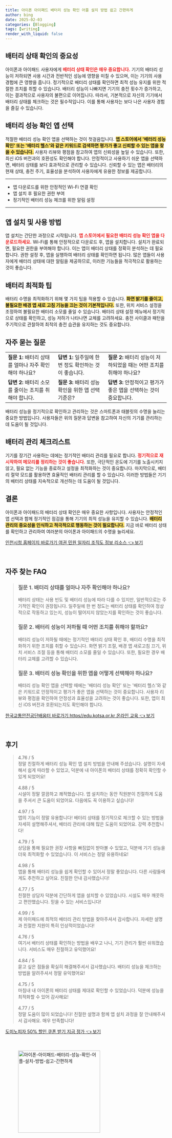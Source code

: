 ```yaml
---
title: 아이폰 아이패드 배터리 성능 확인 어플 설치 방법 쉽고 간편하게
author: bing
date: 2025-02-03
categories: [Blogging]
tags: [writing]
render_with_liquid: false
---
```



<h2 id='배터리 상태 확인의 중요성'>배터리 상태 확인의 중요성</h2>

<p>아이폰과 아이패드 사용자에게 <b><span style="color: #ee2323;">배터리 상태 확인은 매우 중요합니다.</span></b> 기기의 배터리 성능이 저하되면 사용 시간과 전반적인 성능에 영향을 미칠 수 있으며, 이는 기기의 사용 경험에 큰 영향을 줍니다. 정기적으로 배터리 상태를 확인하면 최적 성능 유지를 위한 적절한 조치를 취할 수 있습니다. 배터리 성능이 나빠지면 기기의 충전 횟수가 증가하고, 이는 결과적으로 사용자의 불편으로 이어집니다. 따라서, 기본적으로 자신의 기기에서 배터리 상태를 체크하는 것은 필수적입니다. 이를 통해 사용자는 보다 나은 사용자 경험을 즐길 수 있습니다.</p>

<h2 id='배터리 성능 확인 앱 선택'>배터리 성능 확인 앱 선택</h2>

<p>적절한 배터리 성능 확인 앱을 선택하는 것이 첫걸음입니다. <b><span style="background-color: #ffe066;">앱 스토어에서 '배터리 성능 확인' 또는 '배터리 헬스'와 같은 키워드로 검색하면 평가가 좋고 신뢰할 수 있는 앱을 찾을 수 있습니다.</span></b> 사용자 리뷰와 평점을 참고하여 앱의 신뢰성을 높일 수 있습니다. 또한, 최신 iOS 버전과의 호환성도 확인해야 합니다. 안정적이고 사용하기 쉬운 앱을 선택하면, 배터리 상태를 보다 효과적으로 관리할 수 있습니다. 신뢰할 수 있는 앱은 배터리의 현재 상태, 충전 주기, 효율성을 분석하여 사용자에게 유용한 정보를 제공합니다.</p>

<hr />

<ul>
    <li>앱 다운로드를 위한 안정적인 Wi-Fi 연결 확인</li>
    <li>앱 설치 후 필요한 권한 부여</li>
    <li>정기적인 배터리 성능 체크를 위한 알림 설정</li>
</ul>

<hr />

<h2 id='앱 설치 및 사용 방법'>앱 설치 및 사용 방법</h2>

<p>앱 설치는 간단한 과정으로 시작됩니다. <b><span style="color: #ee2323;">앱 스토어에서 필요한 배터리 성능 확인 앱을 다운로드하세요.</span></b> Wi-Fi를 통해 안정적으로 다운로드 후, 앱을 설치합니다. 설치가 완료되면, 필요한 권한을 부여해야 합니다. 이는 앱이 배터리 상태를 정확히 분석하는 데 필요합니다. 권한 설정 후, 앱을 실행하여 배터리 상태를 확인하면 됩니다. 많은 앱들이 사용자에게 배터리 상태에 대한 알림을 제공하므로, 이러한 기능들을 적극적으로 활용하는 것이 좋습니다.</p>

<h2 id='배터리 최적화 팁'>배터리 최적화 팁</h2>

<p>배터리 수명을 최적화하기 위해 몇 가지 팁을 적용할 수 있습니다. <b><span style="background-color: #ffe066;">화면 밝기를 줄이고, 불필요한 배경 앱 새로 고침 기능을 끄는 것이 기본적입니다.</span></b> 또한, 위치 서비스 설정을 조정하여 불필요한 배터리 소모를 줄일 수 있습니다. 배터리 상태 설정 메뉴에서 정기적으로 상태를 확인하고, 성능 저하가 나타나면 교체를 고려하세요. 충전 사이클과 패턴을 주기적으로 관찰하여 최적의 충전 습관을 유지하는 것도 중요합니다.</p>

<h2 id='자주 묻는 질문'>자주 묻는 질문</h2>

<table>
    <tr>
        <td><b>질문 1:</b> 배터리 상태를 얼마나 자주 확인해야 하나요?</td>
        <td><b>답변 1:</b> 일주일에 한 번 정도 확인하는 것이 좋습니다.</td>
        <td><b>질문 2:</b> 배터리 성능이 저하되었을 때는 어떤 조치를 취해야 하나요?</td>
    </tr>
    <tr>
        <td><b>답변 2:</b> 배터리 소모를 줄이는 조치를 취해야 합니다.</td>
        <td><b>질문 3:</b> 배터리 성능 확인을 위한 앱 선택 기준은?</td>
        <td><b>답변 3:</b> 안정적이고 평가가 좋은 앱을 선택하는 것이 중요합니다.</td>
    </tr>
</table>

<p>배터리 성능을 정기적으로 확인하고 관리하는 것은 스마트폰과 태블릿의 수명을 늘리는 중요한 방법입니다. 사용자들은 위의 질문과 답변을 참고하여 자신의 기기를 관리하는 데 도움이 될 것입니다.</p>

<h2 id='배터리 관리 체크리스트'>배터리 관리 체크리스트</h2>

<p>기기를 장기간 사용하는 데에는 정기적인 배터리 관리를 필요로 합니다. <b><span style="color: #ee2323;">정기적으로 재시작하여 메모리를 정리하는 것이 좋습니다.</span></b> 또한, 극단적인 온도에 기기를 노출시키지 않고, 필요 없는 기능을 종료하고 설정을 최적화하는 것이 중요합니다. 마지막으로, 배터리 절약 모드를 활용하면 효율적인 배터리 관리를 할 수 있습니다. 이러한 방법들은 기기의 배터리 상태를 지속적으로 개선하는 데 도움이 될 것입니다.</p>

<h2 id='결론'>결론</h2>

<p>아이폰과 아이패드의 배터리 상태 확인은 매우 중요한 사항입니다. 사용자는 안정적인 앱 선택과 함께 정기적인 점검을 통해 기기의 최적 성능을 유지할 수 있습니다. <b><span style="background-color: #ffe066;">배터리 관리의 중요성을 인식하고 적극적으로 행동하는 것이 필요합니다.</span></b> 지금 바로 배터리 상태를 확인하고 관리하여 여러분의 아이폰과 아이패드의 수명을 늘리세요.</p>


<p><a class="click-button" title="인천시청 홈페이지 바로가기 여권 민원 일자리 조직도 정보 리소스" href="https://yellowplanner.github.io/posts/%EC%9D%B8%EC%B2%9C%EC%8B%9C%EC%B2%AD-%ED%99%88%ED%8E%98%EC%9D%B4%EC%A7%80-%EB%B0%94%EB%A1%9C%EA%B0%80%EA%B8%B0-%EC%97%AC%EA%B6%8C-%EB%AF%BC%EC%9B%90-%EC%9D%BC%EC%9E%90%EB%A6%AC-%EC%A1%B0%EC%A7%81%EB%8F%84-%EC%A0%95%EB%B3%B4-%EB%A6%AC%EC%86%8C%EC%8A%A4/" rel="dofollow">인천시청 홈페이지 바로가기 여권 민원 일자리 조직도 정보 리소스 👈 보기</a></p><br>
<h2 id='자주_찾는_FAQ'>자주 찾는 FAQ</h2>
<div itemscope="" itemtype="https://schema.org/FAQPage">
<blockquote>
<div itemscope="" itemprop="mainEntity" itemtype="https://schema.org/Question">
<h3 itemprop="name">질문 1. 배터리 상태를 얼마나 자주 확인해야 하나요?</h3>
<div itemscope="" itemprop="acceptedAnswer" itemtype="https://schema.org/Answer">
<span itemprop="text">
<p>배터리 상태는 사용 빈도 및 배터리 성능에 따라 다를 수 있지만, 일반적으로는 주기적인 확인이 권장됩니다. 일주일에 한 번 정도는 배터리 상태를 확인하여 정상적으로 작동하고 있는지, 성능이 떨어지지 않았는지를 확인하는 것이 좋습니다.</p>
</span>
</div>
</div>
<div itemscope="" itemprop="mainEntity" itemtype="https://schema.org/Question">
<h3 itemprop="name">질문 2. 배터리 성능이 저하될 때 어떤 조치를 취해야 할까요?</h3>
<div itemscope="" itemprop="acceptedAnswer" itemtype="https://schema.org/Answer">
<span itemprop="text">
<p>배터리 성능이 저하될 때에는 정기적인 배터리 상태 확인 후, 배터리 수명을 최적화하기 위한 조치를 취할 수 있습니다. 화면 밝기 조절, 배경 앱 새로고침 끄기, 위치 서비스 조절 등을 통해 배터리 소모를 줄일 수 있습니다. 또한, 필요한 경우 배터리 교체를 고려할 수 있습니다.</p>
</span>
</div>
</div>
<div itemscope="" itemprop="mainEntity" itemtype="https://schema.org/Question">
<h3 itemprop="name">질문 3. 배터리 성능 확인을 위한 앱을 어떻게 선택해야 하나요?</h3>
<div itemscope="" itemprop="acceptedAnswer" itemtype="https://schema.org/Answer">
<span itemprop="text">
<p>배터리 성능 확인 앱을 선택할 때에는 '배터리 성능 확인' 또는 '배터리 헬스'와 같은 키워드로 안정적이고 평가가 좋은 앱을 선택하는 것이 중요합니다. 사용자 리뷰와 평점을 확인하여 안정성과 효율성을 고려하는 것이 좋습니다. 또한, 앱이 최신 iOS 버전과 호환되는지도 확인해야 합니다.</p>
</span>
</div>
</div>
</blockquote>
</div>
<p><a class="click-button" title="한국교통안전공단배움터 바로가기 https//edu.kotsa.or.kr 온라인 교육" href="https://yellowplanner.github.io/posts/%ED%95%9C%EA%B5%AD%EA%B5%90%ED%86%B5%EC%95%88%EC%A0%84%EA%B3%B5%EB%8B%A8%EB%B0%B0%EC%9B%80%ED%84%B0-%EB%B0%94%EB%A1%9C%EA%B0%80%EA%B8%B0-httpsedu.kotsa.or.kr-%EC%98%A8%EB%9D%BC%EC%9D%B8-%EA%B5%90%EC%9C%A1/" rel="dofollow">한국교통안전공단배움터 바로가기 https//edu.kotsa.or.kr 온라인 교육 👈 보기</a></p><br>
<h2 id='후기'>후기</h2>
<div itemscope itemtype="https://schema.org/Product">
  <blockquote>
  <div itemprop="review" itemscope itemtype="https://schema.org/Review">
      <div itemprop="reviewRating" itemscope itemtype="https://schema.org/Rating"> <span itemprop="ratingValue">4.76</span> / <span itemprop="bestRating">5</span> </div>
      <span itemprop="reviewBody">정말 친절하게 배터리 성능 확인 앱 설치 방법을 안내해 주셨습니다. 설명이 자세해서 쉽게 따라할 수 있었고, 덕분에 내 아이폰의 배터리 상태를 정확히 확인할 수 있게 되었어요!</span>
  </div>
  <br>
  <div itemprop="review" itemscope itemtype="https://schema.org/Review">
      <div itemprop="reviewRating" itemscope itemtype="https://schema.org/Rating"> <span itemprop="ratingValue">4.88</span> / <span itemprop="bestRating">5</span> </div>
      <span itemprop="reviewBody">시설이 정말 깔끔하고 쾌적했습니다. 앱 설치하는 동안 직원분이 친절하게 도움을 주셔서 큰 도움이 되었어요. 다음에도 꼭 이용하고 싶습니다!</span>
  </div>
  <br>
  <div itemprop="review" itemscope itemtype="https://schema.org/Review">
      <div itemprop="reviewRating" itemscope itemtype="https://schema.org/Rating"> <span itemprop="ratingValue">4.97</span> / <span itemprop="bestRating">5</span> </div>
      <span itemprop="reviewBody">앱의 기능이 정말 유용합니다! 배터리 상태를 정기적으로 체크할 수 있는 방법을 자세히 설명해주셔서, 배터리 관리에 대해 많은 도움이 되었어요. 강력 추천합니다!</span>
  </div>
  <br>
  <div itemprop="review" itemscope itemtype="https://schema.org/Review">
      <div itemprop="reviewRating" itemscope itemtype="https://schema.org/Rating"> <span itemprop="ratingValue">4.79</span> / <span itemprop="bestRating">5</span> </div>
      <span itemprop="reviewBody">상담을 통해 필요한 권장 사항을 빠짐없이 받아볼 수 있었고, 덕분에 기기 성능을 더욱 최적화할 수 있었습니다. 이 서비스는 정말 유용하네요!</span>
  </div>
  <br>
  <div itemprop="review" itemscope itemtype="https://schema.org/Review">
      <div itemprop="reviewRating" itemscope itemtype="https://schema.org/Rating"> <span itemprop="ratingValue">4.98</span> / <span itemprop="bestRating">5</span> </div>
      <span itemprop="reviewBody">앱을 통해 배터리 성능을 쉽게 확인할 수 있어서 정말 좋았습니다. 다른 사람들에게도 추천하고 싶어요. 친절한 안내 감사했습니다!</span>
  </div>
  <br>
  <div itemprop="review" itemscope itemtype="https://schema.org/Review">
      <div itemprop="reviewRating" itemscope itemtype="https://schema.org/Rating"> <span itemprop="ratingValue">4.77</span> / <span itemprop="bestRating">5</span> </div>
      <span itemprop="reviewBody">친절한 상담자 덕분에 간단하게 앱을 설치할 수 있었습니다. 시설도 매우 깨끗하고 편안했습니다. 믿을 수 있는 서비스입니다!</span>
  </div>
  <br>
  <div itemprop="review" itemscope itemtype="https://schema.org/Review">
      <div itemprop="reviewRating" itemscope itemtype="https://schema.org/Rating"> <span itemprop="ratingValue">4.99</span> / <span itemprop="bestRating">5</span> </div>
      <span itemprop="reviewBody">제 아이패드에 최적의 배터리 관리 방법을 찾아주셔서 감사합니다. 자세한 설명과 친절한 지원이 특히 인상적이었습니다!</span>
  </div>
  <br>
  <div itemprop="review" itemscope itemtype="https://schema.org/Review">
      <div itemprop="reviewRating" itemscope itemtype="https://schema.org/Rating"> <span itemprop="ratingValue">4.76</span> / <span itemprop="bestRating">5</span> </div>
      <span itemprop="reviewBody">여기서 배터리 상태를 확인하는 방법을 배우고 나니, 기기 관리가 훨씬 쉬워졌습니다. 서비스도 매우 친절하고 유익했어요!</span>
  </div>
  <br>
  <div itemprop="review" itemscope itemtype="https://schema.org/Review">
      <div itemprop="reviewRating" itemscope itemtype="https://schema.org/Rating"> <span itemprop="ratingValue">4.84</span> / <span itemprop="bestRating">5</span> </div>
      <span itemprop="reviewBody">묻고 싶은 점들을 확실히 해결해주셔서 감사했습니다. 배터리 성능을 체크하는 방법을 알려주셔서 정말 유익했어요!</span>
  </div>
  <br>
  <div itemprop="review" itemscope itemtype="https://schema.org/Review">
      <div itemprop="reviewRating" itemscope itemtype="https://schema.org/Rating"> <span itemprop="ratingValue">4.75</span> / <span itemprop="bestRating">5</span> </div>
      <span itemprop="reviewBody">마침내 내 아이폰의 배터리 상태를 제대로 확인할 수 있었습니다. 덕분에 성능을 최적화할 수 있어 감사해요!</span>
  </div>
  <br>
  <div itemprop="review" itemscope itemtype="https://schema.org/Review">
      <div itemprop="reviewRating" itemscope itemtype="https://schema.org/Rating"> <span itemprop="ratingValue">4.77</span> / <span itemprop="bestRating">5</span> </div>
      <span itemprop="reviewBody">정말 도움이 많이 되었습니다! 친절한 설명과 함께 앱 설치 과정을 잘 안내해주셔서 감사해요. 매우 만족합니다!</span>
  </div>
  </blockquote>
</div>
<p><a class="click-button" title="도미노피자 50% 할인 쿠폰 받기 지금 정가" href="https://yellowplanner.github.io/posts/%EB%8F%84%EB%AF%B8%EB%85%B8%ED%94%BC%EC%9E%90-50-%ED%95%A0%EC%9D%B8-%EC%BF%A0%ED%8F%B0-%EB%B0%9B%EA%B8%B0-%EC%A7%80%EA%B8%88-%EC%A0%95%EA%B0%80/" rel="dofollow">도미노피자 50% 할인 쿠폰 받기 지금 정가 👈 보기</a></p><br>
<figure class="image"><img src="https://yellowplanner.github.io/assets/img/thumbnail/아이폰-아이패드-배터리-성능-확인-어플-설치-방법-쉽고-간편하게.webp" alt="아이폰-아이패드-배터리-성능-확인-어플-설치-방법-쉽고-간편하게" width="256" height="256"></figure>